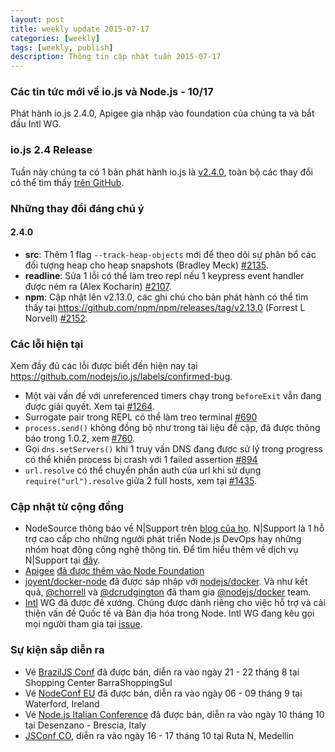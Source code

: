 ```yaml
---
layout: post
title: weekly update 2015-07-17
categories: [weekly]
tags: [weekly, publish]
description: Thông tin cập nhật tuần 2015-07-17
---
```


### Các tin tức mới về io.js và Node.js - 10/17

Phát hành io.js 2.4.0, Apigee gia nhập vào foundation của chúng ta và bắt đầu Intl WG.

### io.js 2.4 Release

Tuần này chúng ta có 1 bản phát hành io.js là [v2.4.0](https://iojs.org/dist/v2.4.0/), toàn bộ các thay đổi có thể tìm thấy [trên GitHub](https://github.com/nodejs/io.js/blob/master/CHANGELOG.md).

### Những thay đổi đáng chú ý

#### 2.4.0

* **src**: Thêm 1 flag `--track-heap-objects` mới để theo dõi sự phân bổ các đối tượng heap cho heap snapshots (Bradley Meck) [#2135](https://github.com/nodejs/io.js/pull/2135).
* **readline**: Sửa 1 lỗi có thể làm treo repl nếu 1 keypress event handler được ném ra (Alex Kocharin) [#2107](https://github.com/nodejs/io.js/pull/2107).
* **npm**: Cập nhật lên v2.13.0, các ghi chú cho bản phát hành có thể tìm thấy tại <https://github.com/npm/npm/releases/tag/v2.13.0> (Forrest L Norvell) [#2152](https://github.com/nodejs/io.js/pull/2152).

### Các lỗi hiện tại

Xem đầy đủ các lỗi được biết đến hiện nay tại
https://github.com/nodejs/io.js/labels/confirmed-bug.

* Một vài vấn đề với unreferenced timers chạy trong `beforeExit` vẫn đang được giải quyết. Xem tại [#1264](https://github.com/nodejs/io.js/issues/1264).
* Surrogate pair trong REPL có thể làm treo terminal [#690](https://github.com/iojs/io.js/issues/690)
* `process.send()` không đồng bộ như trong tài liệu đề cập, đã được thông báo trong 1.0.2, xem [#760](https://github.com/iojs/io.js/issues/760).
* Gọi `dns.setServers()`  khi 1 truy vấn DNS đang được sử lý trong progress có thể khiến process bị crash với 1 failed assertion [#894](https://github.com/iojs/io.js/issues/894)
* `url.resolve` có thể chuyển phần auth của url khi sử dụng `require("url").resolve` giữa 2 full hosts, xem tại [#1435](https://github.com/iojs/io.js/issues/1435).

### Cập nhật từ cộng đồng

* NodeSource thông báo về N\|Support trên [blog của họ](https://nodesource.com/blog/nodesource-announces-nsupport). N\|Support là 1 hỗ trợ cao cấp cho những người phát triển Node.js DevOps hay những nhóm hoạt động công nghệ thông tin. Để tìm hiểu thêm về dịch vụ N\|Support tại [đây](https://nodesource.com/products/nsupport).
* [Apigee](https://apigee.com/) [đã được thêm vào Node Foundation](https://github.com/nodejs/nodejs.org/pull/151)
* [joyent/docker-node](https://github.com/joyent/docker-node) đã được sáp nhập với  [nodejs/docker](https://github.com/nodejs/docker-iojs). Và như kết quả, [@chorrell](https://github.com/chorrell) và [@dcrudgington](https://github.com/dcrudgington) đã tham gia [@nodejs/docker](https://github.com/orgs/nodejs/teams/docker) team.
* [Intl](https://github.com/nodejs/intl) WG đã được đề xướng. Chúng được dành riêng cho việc hỗ trợ và cải thiện vấn đề Quốc tế và Bản địa hóa trong Node. Intl WG đang kêu gọi mọi người tham gia tại [issue](https://github.com/nodejs/Intl/issues/5).

### Sự kiện sắp diễn ra

* Vé [BrazilJS Conf](http://braziljs.com.br/) đã được bán, diễn ra vào ngày 21 - 22 tháng 8 tại Shopping Center BarraShoppingSul
* Vé [NodeConf EU](http://nodeconf.eu/) đã được bán, diễn ra vào ngày 06 - 09 tháng 9 tại Waterford, Ireland
* Vé [Node.js Italian Conference](http://nodejsconf.it/) đã được bán, diễn ra vào ngày 10 tháng 10 tại Desenzano - Brescia, Italy
* [JSConf CO](http://www.jsconf.co/), diễn ra vào ngày 16 - 17 tháng 10 tại Ruta N, Medellin
